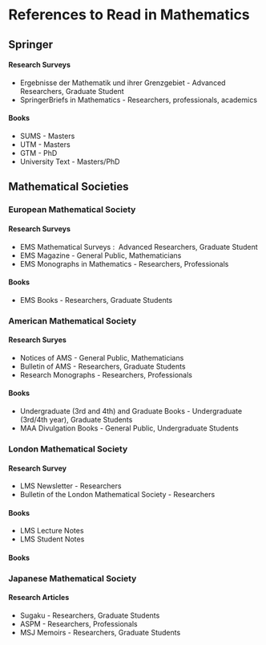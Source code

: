 # References to Read in Mathematics

## Springer

#### Research Surveys

- Ergebnisse der Mathematik und ihrer Grenzgebiet - Advanced Researchers, Graduate Student
- SpringerBriefs in Mathematics - Researchers, professionals, academics

#### Books

- SUMS - Masters
- UTM - Masters
- GTM - PhD
- University Text - Masters/PhD

##  Mathematical Societies

### European Mathematical Society

#### Research Surveys

- EMS Mathematical Surveys :  Advanced Researchers, Graduate Student
- EMS Magazine - General Public, Mathematicians
- EMS Monographs in Mathematics - Researchers, Professionals

#### Books

- EMS Books - Researchers, Graduate Students

### American Mathematical Society

#### Research Suryes

- Notices of AMS - General Public, Mathematicians
- Bulletin of AMS - Researchers, Graduate Students
- Research Monographs - Researchers, Professionals

#### Books

- Undergraduate (3rd and 4th) and Graduate Books - Undergraduate (3rd/4th year), Graduate Students
- MAA Divulgation Books - General Public, Undergraduate Students

### London Mathematical Society

#### Research Survey

- LMS Newsletter - Researchers
- Bulletin of the London Mathematical Society - Researchers

#### Books

- LMS Lecture Notes
- LMS Student Notes

#### Books

### Japanese Mathematical Society

#### Research Articles

- Sugaku - Researchers, Graduate Students
- ASPM - Researchers, Professionals
- MSJ Memoirs - Researchers, Graduate Students
